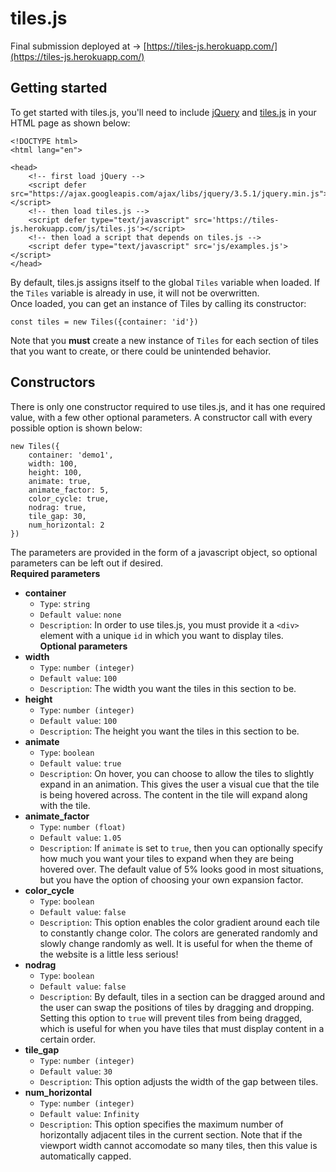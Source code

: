 # tiles.js

Final submission deployed at -> [https://tiles-js.herokuapp.com/](https://tiles-js.herokuapp.com/)


## Getting started
To get started with tiles.js, you'll need to include [jQuery](https://ajax.googleapis.com/ajax/libs/jquery/3.5.1/jquery.min.js) and [tiles.js](https://tiles-js.herokuapp.com/js/tiles.js) in your HTML page as shown below:
```
<!DOCTYPE html>
<html lang="en">

<head>
    <!-- first load jQuery -->
    <script defer src="https://ajax.googleapis.com/ajax/libs/jquery/3.5.1/jquery.min.js"></script>
    <!-- then load tiles.js -->
    <script defer type="text/javascript" src='https://tiles-js.herokuapp.com/js/tiles.js'></script>
    <!-- then load a script that depends on tiles.js -->
    <script defer type="text/javascript" src='js/examples.js'></script>
</head>
```
By default, tiles.js assigns itself to the global `Tiles` variable when loaded. If the `Tiles` variable is already in use, it will not be overwritten.  
Once loaded, you can get an instance of Tiles by calling its constructor:
```
const tiles = new Tiles({container: 'id'})
```
Note that you **must** create a new instance of `Tiles` for each section of tiles that you want to create, or there could be unintended behavior.


## Constructors
There is only one constructor required to use tiles.js, and it has one required value, with a few other optional parameters. A constructor call with every possible option is shown below:
```
new Tiles({
    container: 'demo1',
    width: 100,
    height: 100,
    animate: true,
    animate_factor: 5,
    color_cycle: true,
    nodrag: true,
    tile_gap: 30,
    num_horizontal: 2
})
```
The parameters are provided in the form of a javascript object, so optional parameters can be left out if desired.  
**Required parameters**
- **container**
    - `Type`: `string`
    - `Default value`: `none`
    - `Description`: In order to use tiles.js, you must provide it a `<div>` element with a unique `id` in which you want to display tiles.  
**Optional parameters**
- **width**
    - `Type`: `number (integer)`
    - `Default value`: `100`
    - `Description`: The width you want the tiles in this section to be.
- **height**
    - `Type`: `number (integer)`
    - `Default value`: `100`
    - `Description`: The height you want the tiles in this section to be.
- **animate**
    - `Type`: `boolean`
    - `Default value`: `true`
    - `Description`: On hover, you can choose to allow the tiles to slightly expand in an animation. This gives the user a visual cue that the tile is being hovered across. The content in the tile will expand along with the tile.
- **animate_factor**
    - `Type`: `number (float)`
    - `Default value`: `1.05`
    - `Description`: If `animate` is set to `true`, then you can optionally specify how much you want your tiles to expand when they are being hovered over. The default value of 5% looks good in most situations, but you have the option of choosing your own expansion factor.
- **color_cycle**
    - `Type`: `boolean`
    - `Default value`: `false`
    - `Description`: This option enables the color gradient around each tile to constantly change color. The colors are generated randomly and slowly change randomly as well. It is useful for when the theme of the website is a little less serious!
- **nodrag**
    - `Type`: `boolean`
    - `Default value`: `false`
    - `Description`: By default, tiles in a section can be dragged around and the user can swap the positions of tiles by dragging and dropping. Setting this option to `true` will prevent tiles from being dragged, which is useful for when you have tiles that must display content in a certain order.
- **tile_gap**
    - `Type`: `number (integer)`
    - `Default value`: `30`
    - `Description`: This option adjusts the width of the gap between tiles.
- **num_horizontal**
    - `Type`: `number (integer)`
    - `Default value`: `Infinity`
    - `Description`: This option specifies the maximum number of horizontally adjacent tiles in the current section. Note that if the viewport width cannot accomodate so many tiles, then this value is automatically capped.
